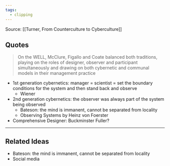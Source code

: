 ```yaml
---
tags:
  - clipping
---
```

Source: [[Turner, From Counterculture to Cyberculture]]
## Quotes
> On the WELL, McClure, Figallo and Coate balanced both traditions, playing on the roles of designer, observer and participant simultaneously and drawing on both cybernetic and communal models in their management practice

* 1st generation cybernetics: manager = scientist = set the boundary conditions for the system and then stand back and observe
	* Wiener
* 2nd generation cybernetics: the observer was always part of the system being observed
	* Bateson: the mind is immanent, cannot be separated from locality
	* Observing Systems by Heinz von Foerster
* Comprehensive Designer: Buckminster Fuller?

--------
## Related Ideas 
* Bateson: the mind is immanent, cannot be separated from locality
* Social media